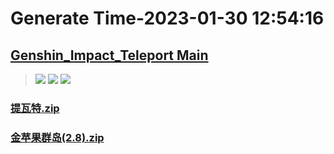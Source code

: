 # Generate Time-2023-01-30 12:54:16

## [Genshin_Impact_Teleport Main](https://github.com/Sam5440/Genshin_Impact_Teleport/edit/main/README.md)

>![](https://komarev.com/ghpvc/?username=done439)
>![](https://komarev.com/ghpvc/?username=done438)
>![](https://komarev.com/ghpvc/?username=done437)

### [提瓦特.zip](https://raw.githubusercontent.com/Sam5440/Genshin_Impact_Teleport/download/AutoGeneratePoint/Points%28SortByItemKind%29%5Bver3.1-Test%5D%5Bcn-en%5D%5B2022-10-25%5D/TeleportAll%20%5Bv3.1%5D%5B20M-2%5D%5B3M-yoffset%5D%5BCN%5D/%E6%A4%8D%E7%89%A9/%E6%85%95%E9%A3%8E%E8%98%91%E8%8F%87/%E6%8F%90%E7%93%A6%E7%89%B9.zip)

### [金苹果群岛(2.8).zip](https://raw.githubusercontent.com/Sam5440/Genshin_Impact_Teleport/download/AutoGeneratePoint/Points%28SortByItemKind%29%5Bver3.1-Test%5D%5Bcn-en%5D%5B2022-10-25%5D/TeleportAll%20%5Bv3.1%5D%5B20M-2%5D%5B3M-yoffset%5D%5BCN%5D/%E6%A4%8D%E7%89%A9/%E6%85%95%E9%A3%8E%E8%98%91%E8%8F%87/%E9%87%91%E8%8B%B9%E6%9E%9C%E7%BE%A4%E5%B2%9B%282.8%29.zip)

